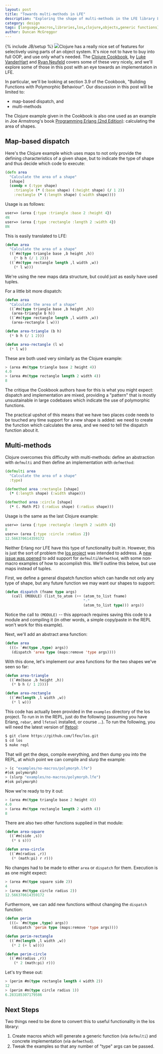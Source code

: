 ```yaml
---
layout: post
title: "Towards multi-methods in LFE"
description: "Exploring the shape of multi-methods in the LFE library LOS"
category: design
tags: [language,macros,libraries,los,clojure,objects,generic functions]
author: Duncan McGreggor
---
```

{% include JB/setup %}
<a href="{{ site.base_url }}/assets/images/posts/abstract-object.png"><img class="right thumb" src="{{ site.base_url }}/assets/images/posts/abstract-object.png" /></a>Clojure
has a really nice set of features for selectively using parts of an object
system. It's nice not to have to buy into full OOP, and use only what's needed.
The <a href="http://shop.oreilly.com/product/0636920029786.do">Clojure Cookbook</a>,
by <a href="https://twitter.com/levanderhart">Luke VanderHart</a> and
<a href="http://twitter.com/rkneufeld">Ryan Neufeld</a> covers some of these
very nicely, and we'll explore some of those in this post with an eye towards
an implementation in LFE.

In particular, we'll be looking at section 3.9 of the Cookbook, "Building
Functions with Polymorphic Behaviour". Our discussion in this post will be
limited to:

 * map-based dispatch, and
 * multi-methods

The Clojure example given in the Cookbook is also one used as an example in Joe
Armstrong's book <a href="https://pragprog.com/book/jaerlang2/programming-erlang">Programming
Erlang (2nd Edition)</a>: calculating the area of shapes.

## Map-based dispatch

Here's the Clojure example which uses maps to not only provide the defining
characteristics of a given shape, but to indicate the type of shape and
thus decide which code to execute:

```clojure
(defn area
  "Calculate the area of a shape"
  [shape]
  (condp = (:type shape)
    :triangle (* (:base shape) (:height shape) (/ 1 2))
    :rectangle (* (:length shape) (:width shape))))
```

Usage is as follows:

```clojure
user=> (area {:type :triangle :base 2 :height 4})
4N
user=> (area {:type :rectangle :length 2 :width 4})
8N
```

This is easily translated to LFE:

```cl
(defun area
  "Calculate the area of a shape"
  ((`#m(type triangle base ,b height ,h))
    (* b h (/ 1 2)))
  ((`#m(type rectangle length ,l width ,w))
    (* l w)))
```

We're using the new maps data structure, but could just as easily have used
tuples.

For a little bit more dispatch:

```cl
(defun area
  "Calculate the area of a shape"
  ((`#m(type triangle base ,b height ,h))
   (area-triangle b h))
  ((`#m(type rectangle length ,l width ,w))
   (area-rectangle l w)))

(defun area-triangle (b h)
  (* b h (/ 1 2)))

(defun area-rectangle (l w)
  (* l w))
```

These are both used very similarly as the Clojure example:

```cl
> (area #m(type triangle base 2 height 4))
4.0
> (area #m(type rectangle length 2 width 4))
8
```

The critique the Cookbook authors have for this is what you might expect:
dispatch and implementation are mixed, providing a "pattern" that is
mostly unsustainable in large codebases which indicate the use of
polymorphic functions.

The practical upshot of this means that we have two places code needs to
be touched any time support for a new shape is added: we need to create
the function which calculates the area, and we need to tell the dispatch
function about it.


## Multi-methods

Clojure overcomes this difficulty with multi-methods: define an abstraction
with ``defmulti`` and then define an implementation with ``defmethod``:

```clojure
(defmulti area
  "Calculate the area of a shape"
  :type)

(defmethod area :rectangle [shape]
  (* (:length shape) (:width shape)))

(defmethod area :circle [shape]
  (* (. Math PI) (:radius shape) (:radius shape)))
```

Usage is the same as the last Clojure example:

```clojure
user=> (area {:type :rectangle :length 2 :width 4})
8
user=> (area {:type :circle :radius 2})
12.566370614359172
```

Neither Erlang nor LFE have this type of functionality built in. However, this
is just the sort of problem the [los project](https://github.com/lfex/los) was
intended to address. A
[new issue was opened](https://github.com/lfex/los/issues/7) to add support for
``defmulti``/``defmethod``, with some non-macro examples of how to accomplish
this. We'll outline this below, but use maps instead of tuples.

First, we define a general dispatch function which can handle not only any type
of shape, but any future function we may want our shapes to support:

```cl
(defun dispatch (fname type args)
   (call (MODULE) (list_to_atom (++ (atom_to_list fname)
                                    "-"
                                    (atom_to_list type))) args))
```

Notice the call to ``(MODULE)`` -- this approach requires saving this code to a
module and compiling it (in other words, a simple copy/paste in the REPL won't
work for this example).

Next, we'll add an abstract area function:

```cl
(defun area
  (((= `#m(type ,type) args))
   (dispatch 'area type (maps:remove 'type args))))

```

With this done, let's implement our area functions for the two shapes we've
seen so far:

```cl
(defun area-triangle
  ((`#m(base ,b height ,h))
   (* b h (/ 1 2))))

(defun area-rectangle
  ((`#m(length ,l width ,w))
   (* l w)))
```

This code has actually been provided in the ``examples`` directory of the los
project. To run in in the REPL, just do the following (assuming you have
Erlang, ``rebar``, and ``lfetool`` installed, or course ...). To run the
following, you will need the latest version of
[lfetool](https://github.com/lfe/lfetool/tree/dev-v1#dev-):

```bash
$ git clone https://github.com/lfex/los.git
$ cd los
$ make repl
```

That will get the deps, compile everything, and then dump you into the REPL,
at which point we can compile and slurp the example:

```cl
> (c "examples/no-macros/polymorph.lfe")
#(ok polymorph)
> (slurp "examples/no-macros/polymorph.lfe")
#(ok polymorph)
```

Now we're ready to try it out:

```cl
> (area #m(type triangle base 2 height 4))
4.0
> (area #m(type rectangle length 2 width 4))
8
```

There are also two other functions supplied in that module:

```cl
(defun area-square
  ((`#m(side ,s))
   (* s s)))

(defun area-circle
  ((`#m(radius ,r))
   (* (math:pi) r r)))
```

No changes had to be made to either ``area`` or ``dispatch`` for them.
Execution is as one might expect:

```cl
> (area #m(type square side 2))
4
> (area #m(type circle radius 2))
12.566370614359172
```

Furthermore, we can add new functions without changing the ``dispatch``
function:

```cl
(defun perim
  (((= `#m(type ,type) args))
   (dispatch 'perim type (maps:remove 'type args))))

(defun perim-rectangle
  ((`#m(length ,l width ,w))
   (* 2 (+ l w))))

(defun perim-circle
  ((`#m(radius ,r))
    (* 2 (math:pi) r)))
```

Let's try these out:

```cl
> (perim #m(type rectangle length 4 width 2))
12
> (perim #m(type circle radius 1))
6.283185307179586
```

## Next Steps

Two things need to be done to convert this to useful functionality in the los
library:

1. Create macros which will generate a generic function (via ``defmulti``) and
   concrete implementation (via ``defmethod``).
2. Tweak the examples so that any number of "type" args can be passed.


